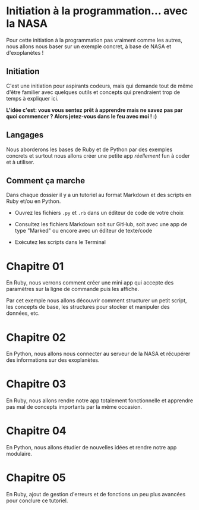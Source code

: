 # Initiation à la programmation... avec la NASA

Pour cette initiation à la programmation pas vraiment comme les autres, nous
allons nous baser sur un exemple concret, à base de NASA et d'exoplanètes&nbsp;!

## Initiation

C'est une initiation pour aspirants codeurs, mais qui demande tout de même d'être familier avec quelques outils et concepts qui prendraient trop de temps à expliquer ici.

**L'idée c'est: vous vous sentez prêt à apprendre mais ne savez pas par quoi commencer&nbsp;? Alors jetez-vous dans le feu avec moi&nbsp;! :)**

## Langages

Nous aborderons les bases de Ruby et de Python par des exemples concrets et surtout nous allons créer une petite app *réellement* fun à coder et à utiliser.

## Comment ça marche

Dans chaque dossier il y a un tutoriel au format Markdown et des scripts en Ruby et/ou en Python.

- Ouvrez les fichiers `.py` et `.rb` dans un éditeur de code de votre choix

- Consultez les fichiers Markdown soit sur GitHub, soit avec une app de type "Marked" ou encore avec un éditeur de texte/code

- Exécutez les scripts dans le Terminal

# Chapitre 01

En Ruby, nous verrons comment créer une mini app qui accepte des paramètres sur la ligne de commande puis les affiche.

Par cet exemple nous allons découvrir comment structurer un petit script, les concepts de base, les structures pour stocker et manipuler des données, etc.

# Chapitre 02

En Python, nous allons nous connecter au serveur de la NASA et récupérer des informations sur des exoplanètes.

# Chapitre 03

En Ruby, nous allons rendre notre app totalement fonctionnelle et apprendre pas mal de concepts importants par la même occasion.

# Chapitre 04

En Python, nous allons étudier de nouvelles idées et rendre notre app modulaire.

# Chapitre 05

En Ruby, ajout de gestion d'erreurs et de fonctions un peu plus avancées pour conclure ce tutoriel.
